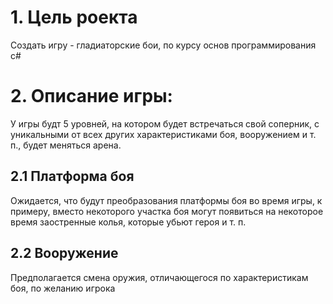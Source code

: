 
# 1. Цель роекта
Создать игру - гладиаторские бои, по курсу основ программирования c#
# 2. Описание игры:
У игры будт 5 уровней, на котором будет встречаться свой соперник, с уникальными от всех других характеристиками боя, вооружением и т. п., будет меняться арена.
## 2.1 Платформа боя
Ожидается, что будут преобразования платформы боя во время игры, к примеру, вместо некоторого участка боя могут появиться на некоторое время заостренные колья, которые убьют героя и т. п.
## 2.2 Вооружение
Предполагается смена оружия, отличающегося по характеристикам боя, по желанию игрока
